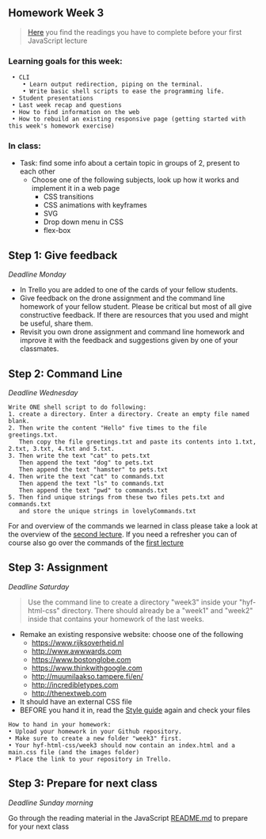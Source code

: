 ## Homework Week 3

> [Here](https://github.com/HackYourFuture/JavaScript/blob/master/Week1/README.md) you find the readings you have to complete before your first JavaScript lecture

### Learning goals for this week:

```
 • CLI
    • Learn output redirection, piping on the terminal.
    • Write basic shell scripts to ease the programming life.
 • Student presentations
 • Last week recap and questions
 • How to find information on the web
 • How to rebuild an existing responsive page (getting started with this week's homework exercise)
```

### In class:

- Task: find some info about a certain topic in groups of 2, present to each other
  - Choose one of the following subjects, look up how it works and implement it in a web page
    - CSS transitions
    - CSS animations with keyframes
    - SVG
    - Drop down menu in CSS
    - flex-box

## Step 1: Give feedback

_Deadline Monday_

- In Trello you are added to one of the cards of your fellow students.
- Give feedback on the drone assignment and the command line homework of your fellow student. Please be critical but most of all give constructive feedback. If there are resources that you used and might be useful, share them.
- Revisit you own drone assignment and command line homework and improve it with the feedback and suggestions given by one of your classmates.

## Step 2: Command Line

_Deadline Wednesday_

```
Write ONE shell script to do following:
1. create a directory. Enter a directory. Create an empty file named blank.
2. Then write the content "Hello" five times to the file greetings.txt.
   Then copy the file greetings.txt and paste its contents into 1.txt, 2.txt, 3.txt, 4.txt and 5.txt.
3. Then write the text "cat" to pets.txt
   Then append the text "dog" to pets.txt
   Then append the text "hamster" to pets.txt
4. Then write the text "cat" to commands.txt
   Then append the text "ls" to commands.txt
   Then append the text "pwd" to commands.txt
5. Then find unique strings from these two files pets.txt and commands.txt
   and store the unique strings in lovelyCommands.txt
```

For and overview of the commands we learned in class please take a look at the overview of the [second lecture](https://github.com/HackYourFuture/CommandLine/blob/master/Week2/Lecture.md/). If you need a refresher you can of course also go over the commands of the [first lecture](https://github.com/HackYourFuture/CommandLine/blob/master/Week1/Lecture.md/)

## Step 3: Assignment

_Deadline Saturday_

> Use the command line to create a directory "week3" inside your "hyf-html-css" directory. There should already be a "week1" and "week2" inside that contains your homework of the last weeks.

- Remake an existing responsive website: choose one of the following
  - https://www.rijksoverheid.nl
  - http://www.awwwards.com
  - https://www.bostonglobe.com
  - https://www.thinkwithgoogle.com
  - http://muumilaakso.tampere.fi/en/
  - http://incredibletypes.com
  - http://thenextweb.com
- It should have an external CSS file
- BEFORE you hand it in, read the [Style guide](http://www.w3schools.com/html/html5_syntax.asp) again and check your files

```
How to hand in your homework:
• Upload your homework in your Github repository.
• Make sure to create a new folder "week3" first.
• Your hyf-html-css/week3 should now contain an index.html and a main.css file (and the images folder)
• Place the link to your repository in Trello.
```

## Step 3: Prepare for next class

_Deadline Sunday morning_

Go through the reading material in the JavaScript [README.md](https://github.com/HackYourFuture/JavaScript/blob/master/Week1/README.md) to prepare for your next class

